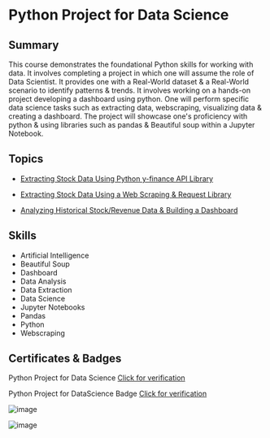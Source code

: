 # Python Project for Data Science

## Summary

This course demonstrates the foundational Python skills for working with data. It involves completing a project in which one will assume the role of Data Scientist. It provides one with a Real-World dataset & a Real-World scenario to identify patterns & trends. It involves working on a hands-on project developing a dashboard using python. One will perform specific data science tasks such as extracting data, webscraping, visualizing data & creating a dashboard. The project will showcase one's proficiency with python & using libraries such as pandas & Beautiful soup within a Jupyter Notebook.

## Topics

* [Extracting Stock Data Using Python y-finance API Library](https://github.com/abiyselassie22/IBM-Data-Science/blob/main/6.%20Python%20Project%20for%20Data%20Science/2.%20Webscraping%20Stock%20data%20using%20Python.ipynb)<br>

* [Extracting Stock Data Using a  Web Scraping & Request Library](https://github.com/abiyselassie22/IBM-Data-Science/blob/main/6.%20Python%20Project%20for%20Data%20Science/3.%20Webscraping%20Stock%20data%20using%20Requests.ipynb)<br>

* [Analyzing Historical Stock/Revenue Data & Building a Dashboard](https://github.com/abiyselassie22/IBM-Data-Science/blob/main/6.%20Python%20Project%20for%20Data%20Science/FinalAssign_Extract%26VisualizeStockData.ipynb)<br>

## Skills

* Artificial Intelligence
* Beautiful Soup
* Dashboard
* Data Analysis
* Data Extraction
* Data Science
* Jupyter Notebooks
* Pandas
* Python
* Webscraping

## Certificates & Badges

Python Project for Data Science [Click for verification](https://coursera.org/verify/FZGM3URTLA27)<br>

Python Project for DataScience Badge [Click for verification](https://www.credly.com/badges/21ce6b0b-0385-4215-8a1e-002559f363b1/public_url)<br>

![image](https://github.com/user-attachments/assets/c36fffea-9676-4825-b67a-28c21e16be4e)

![image](https://github.com/user-attachments/assets/25ba9f7b-5fd8-4769-9501-908b759409e1)

